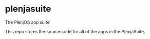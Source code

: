 # plenjasuite
The PlenjOS app suite

This repo stores the source code for all of the apps in the PlenjaSuite.
